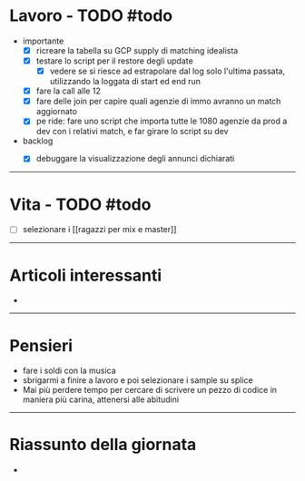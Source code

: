 # Lavoro - TODO #todo 
- importante
    - [x] ricreare la tabella su GCP supply di matching idealista
    - [x] testare lo script per il restore degli update
        - [x] vedere se si riesce ad estrapolare dal log solo l'ultima passata, utilizzando la loggata di start ed end run
    - [x] fare la call alle 12
    - [x] fare delle join per capire quali agenzie di immo avranno un match aggiornato
    - [x] pe ride: fare uno script che importa tutte le 1080 agenzie da prod a dev con i relativi match, e far girare lo script su dev
- backlog
    - [x] debuggare la visualizzazione degli annunci dichiarati


---

# Vita - TODO #todo 
- [ ] selezionare i [[ragazzi per mix e master]]

---

# Articoli interessanti
- 

---

# Pensieri
- fare i soldi con la musica
- sbrigarmi a finire a lavoro e poi selezionare i sample su splice
- Mai più perdere tempo per cercare di scrivere un pezzo di codice in maniera più carina, attenersi alle abitudini

---

# Riassunto della giornata
- 